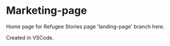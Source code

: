# Marketing-page

Home page for Refugee Stories page 'landing-page' branch here. 

Created in VSCode. 
